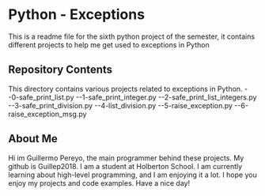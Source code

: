 # Python - Exceptions

This is a readme file for the sixth python project of the semester, it contains different projects to help me get used to exceptions in Python

## Repository Contents

This directory contains various projects related to exceptions in Python.
--0-safe_print_list.py
--1-safe_print_integer.py
--2-safe_print_list_integers.py
--3-safe_print_division.py
--4-list_division.py
--5-raise_exception.py
--6-raise_exception_msg.py

## About Me

Hi im Guillermo Pereyo, the main programmer behind these projects. My github is Guillep2018. I am a student at Holberton School. I am currently learning about high-level programming, and I am enjoying it a lot. I hope you enjoy my projects and code examples. Have a nice day!
